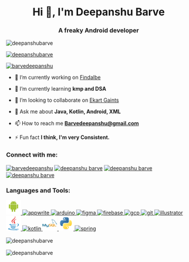 <h1 align="center">Hi 👋, I'm Deepanshu Barve</h1>
<h3 align="center">A freaky Android developer</h3>

<p align="left"> <img src="https://komarev.com/ghpvc/?username=deepanshubarve&label=Profile%20views&color=0e75b6&style=flat" alt="deepanshubarve" /> </p>

<p align="left"> <a href="https://github.com/ryo-ma/github-profile-trophy"><img src="https://github-profile-trophy.vercel.app/?username=deepanshubarve" alt="deepanshubarve" /></a> </p>

<p align="left"> <a href="https://twitter.com/barvedeepanshu" target="blank"><img src="https://img.shields.io/twitter/follow/barvedeepanshu?logo=twitter&style=for-the-badge" alt="barvedeepanshu" /></a> </p>

- 🔭 I’m currently working on [Findalbe](https://github.com/deepanshubarve/KharchaManager)

- 🌱 I’m currently learning **kmp and DSA**

- 👯 I’m looking to collaborate on [Ekart Gaints](https://github.com/deepanshubarve/EkartGaints)

- 💬 Ask me about **Java, Kotlin, Android, XML**

- 📫 How to reach me **Barvedeepanshu@gmail.com**

- ⚡ Fun fact **I think, I'm very Consistent.**

<h3 align="left">Connect with me:</h3>
<p align="left">
<a href="https://twitter.com/barvedeepanshu" target="blank"><img align="center" src="https://raw.githubusercontent.com/rahuldkjain/github-profile-readme-generator/master/src/images/icons/Social/twitter.svg" alt="barvedeepanshu" height="30" width="40" /></a>
<a href="https://linkedin.com/in/deepanshu barve" target="blank"><img align="center" src="https://raw.githubusercontent.com/rahuldkjain/github-profile-readme-generator/master/src/images/icons/Social/linked-in-alt.svg" alt="deepanshu barve" height="30" width="40" /></a>
<a href="https://www.hackerrank.com/deepanshu barve" target="blank"><img align="center" src="https://raw.githubusercontent.com/rahuldkjain/github-profile-readme-generator/master/src/images/icons/Social/hackerrank.svg" alt="deepanshu barve" height="30" width="40" /></a>
<a href="https://www.leetcode.com/deepanshu barve" target="blank"><img align="center" src="https://raw.githubusercontent.com/rahuldkjain/github-profile-readme-generator/master/src/images/icons/Social/leet-code.svg" alt="deepanshu barve" height="30" width="40" /></a>
</p>

<h3 align="left">Languages and Tools:</h3>
<p align="left"> <a href="https://developer.android.com" target="_blank" rel="noreferrer"> <img src="https://raw.githubusercontent.com/devicons/devicon/master/icons/android/android-original-wordmark.svg" alt="android" width="40" height="40"/> </a> <a href="https://appwrite.io" target="_blank" rel="noreferrer"> <img src="https://www.vectorlogo.zone/logos/appwriteio/appwriteio-icon.svg" alt="appwrite" width="40" height="40"/> </a> <a href="https://www.arduino.cc/" target="_blank" rel="noreferrer"> <img src="https://cdn.worldvectorlogo.com/logos/arduino-1.svg" alt="arduino" width="40" height="40"/> </a> <a href="https://www.figma.com/" target="_blank" rel="noreferrer"> <img src="https://www.vectorlogo.zone/logos/figma/figma-icon.svg" alt="figma" width="40" height="40"/> </a> <a href="https://firebase.google.com/" target="_blank" rel="noreferrer"> <img src="https://www.vectorlogo.zone/logos/firebase/firebase-icon.svg" alt="firebase" width="40" height="40"/> </a> <a href="https://cloud.google.com" target="_blank" rel="noreferrer"> <img src="https://www.vectorlogo.zone/logos/google_cloud/google_cloud-icon.svg" alt="gcp" width="40" height="40"/> </a> <a href="https://git-scm.com/" target="_blank" rel="noreferrer"> <img src="https://www.vectorlogo.zone/logos/git-scm/git-scm-icon.svg" alt="git" width="40" height="40"/> </a> <a href="https://www.adobe.com/in/products/illustrator.html" target="_blank" rel="noreferrer"> <img src="https://www.vectorlogo.zone/logos/adobe_illustrator/adobe_illustrator-icon.svg" alt="illustrator" width="40" height="40"/> </a> <a href="https://www.java.com" target="_blank" rel="noreferrer"> <img src="https://raw.githubusercontent.com/devicons/devicon/master/icons/java/java-original.svg" alt="java" width="40" height="40"/> </a> <a href="https://kotlinlang.org" target="_blank" rel="noreferrer"> <img src="https://www.vectorlogo.zone/logos/kotlinlang/kotlinlang-icon.svg" alt="kotlin" width="40" height="40"/> </a> <a href="https://www.mysql.com/" target="_blank" rel="noreferrer"> <img src="https://raw.githubusercontent.com/devicons/devicon/master/icons/mysql/mysql-original-wordmark.svg" alt="mysql" width="40" height="40"/> </a> <a href="https://www.python.org" target="_blank" rel="noreferrer"> <img src="https://raw.githubusercontent.com/devicons/devicon/master/icons/python/python-original.svg" alt="python" width="40" height="40"/> </a> <a href="https://spring.io/" target="_blank" rel="noreferrer"> <img src="https://www.vectorlogo.zone/logos/springio/springio-icon.svg" alt="spring" width="40" height="40"/> </a> </p>

<p><img align="center" src="https://github-readme-stats.vercel.app/api/top-langs?username=deepanshubarve&show_icons=true&locale=en&layout=compact" alt="deepanshubarve" /></p>

<p><img align="center" src="https://github-readme-streak-stats.herokuapp.com/?user=deepanshubarve&" alt="deepanshubarve" /></p>
